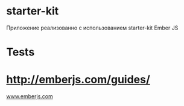 starter-kit
===========

Приложение реализованно с использованием starter-kit Ember JS

Tests
=====

http://emberjs.com/guides/
====

www.emberjs.com
